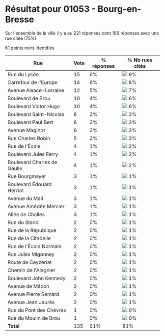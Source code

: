 # Résultat pour 01053 - Bourg-en-Bresse

Sur l'ensemble de la ville il y a eu 221 réponses dont 166 réponses avec une rue citée (75%)

61 points noirs identifiés

| Rue | Vote | % réponses | % Nb rues cités|
|-----|------|------------|----------------|
| Rue du Lycée | 15 | 6% | <img src="../../img/bar_9.gif" />&nbsp;9%|
| Carrefour de l'Europe | 14 | 6% | <img src="../../img/bar_8.gif" />&nbsp;8%|
| Avenue Alsace-Lorraine | 12 | 5% | <img src="../../img/bar_7.gif" />&nbsp;7%|
| Boulevard de Brou | 10 | 4% | <img src="../../img/bar_6.gif" />&nbsp;6%|
| Boulevard Victor Hugo | 10 | 4% | <img src="../../img/bar_6.gif" />&nbsp;6%|
| Boulevard Saint-Nicolas | 6 | 2% | <img src="../../img/bar_3.gif" />&nbsp;3%|
| Boulevard Paul Bert | 6 | 2% | <img src="../../img/bar_3.gif" />&nbsp;3%|
| Avenue Maginot | 6 | 2% | <img src="../../img/bar_3.gif" />&nbsp;3%|
| Rue Charles Robin | 5 | 2% | <img src="../../img/bar_3.gif" />&nbsp;3%|
| Rue de l'École | 4 | 1% | <img src="../../img/bar_2.gif" />&nbsp;2%|
| Boulevard Jules Ferry | 4 | 1% | <img src="../../img/bar_2.gif" />&nbsp;2%|
| Boulevard Charles de Gaulle | 4 | 1% | <img src="../../img/bar_2.gif" />&nbsp;2%|
| Rue Bourgmayer | 3 | 1% | <img src="../../img/bar_1.gif" />&nbsp;1%|
| Boulevard Édouard Herriot | 3 | 1% | <img src="../../img/bar_1.gif" />&nbsp;1%|
| Avenue du Mail | 3 | 1% | <img src="../../img/bar_1.gif" />&nbsp;1%|
| Avenue Amédée Mercier | 3 | 1% | <img src="../../img/bar_1.gif" />&nbsp;1%|
| Allée de Challes | 3 | 1% | <img src="../../img/bar_1.gif" />&nbsp;1%|
| Rue du Stand | 2 | 0% | <img src="../../img/bar_1.gif" />&nbsp;1%|
| Rue de la République | 2 | 0% | <img src="../../img/bar_1.gif" />&nbsp;1%|
| Rue de la Citadelle | 2 | 0% | <img src="../../img/bar_1.gif" />&nbsp;1%|
| Rue de l'École Normale | 2 | 0% | <img src="../../img/bar_1.gif" />&nbsp;1%|
| Rue Jules Migonney | 2 | 0% | <img src="../../img/bar_1.gif" />&nbsp;1%|
| Route de Ceyzériat | 2 | 0% | <img src="../../img/bar_1.gif" />&nbsp;1%|
| Chemin de l'Alagnier | 2 | 0% | <img src="../../img/bar_1.gif" />&nbsp;1%|
| Boulevard John Kennedy | 2 | 0% | <img src="../../img/bar_1.gif" />&nbsp;1%|
| Avenue de Mâcon | 2 | 0% | <img src="../../img/bar_1.gif" />&nbsp;1%|
| Avenue Pierre Semard | 2 | 0% | <img src="../../img/bar_1.gif" />&nbsp;1%|
| Avenue Jean Jaurès | 2 | 0% | <img src="../../img/bar_1.gif" />&nbsp;1%|
| Rue du Pont des Chèvres | 1 | 0% | <img src="../../img/bar_0.gif" />&nbsp;0%|
| Rue du Moulin de Brou | 1 | 0% | <img src="../../img/bar_0.gif" />&nbsp;0%|
| **Total** | 135 | 61% | 81%|
